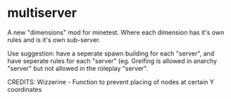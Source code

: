 # multiserver
A new "dimensions" mod for minetest. Where each dimension has it's own rules and is it's own sub-server.

Use suggestion: have a seperate spawn building for each "server", and have seperate rules for each "server" (eg. Greifing is allowed in anarchy "server" but not allowed in the roleplay "server".

CREDITS:
Wizzerine - Function to prevent placing of nodes at certain Y coordinates
